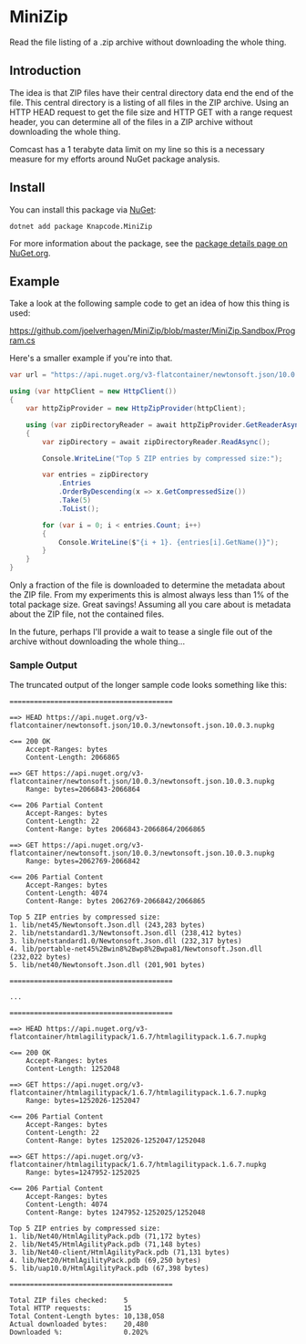 # MiniZip

Read the file listing of a .zip archive without downloading the whole thing.

## Introduction

The idea is that ZIP files have their central directory data end the end of the file. This central directory is a
listing of all files in the ZIP archive. Using an HTTP HEAD request to get the file size and HTTP GET with a range
request header, you can determine all of the files in a ZIP archive without downloading the whole thing.

Comcast has a 1 terabyte data limit on my line so this is a necessary measure for my efforts around NuGet package
analysis.

## Install

You can install this package via [NuGet](https://www.nuget.org/):

```
dotnet add package Knapcode.MiniZip
```

For more information about the package, see the
[package details page on NuGet.org](https://www.nuget.org/packages/Knapcode.MiniZip).

## Example

Take a look at the following sample code to get an idea of how this thing is used:

https://github.com/joelverhagen/MiniZip/blob/master/MiniZip.Sandbox/Program.cs

Here's a smaller example if you're into that.

```csharp
var url = "https://api.nuget.org/v3-flatcontainer/newtonsoft.json/10.0.3/newtonsoft.json.10.0.3.nupkg";

using (var httpClient = new HttpClient())
{
    var httpZipProvider = new HttpZipProvider(httpClient);

    using (var zipDirectoryReader = await httpZipProvider.GetReaderAsync(new Uri(url)))
    {
        var zipDirectory = await zipDirectoryReader.ReadAsync();

        Console.WriteLine("Top 5 ZIP entries by compressed size:");

        var entries = zipDirectory
            .Entries
            .OrderByDescending(x => x.GetCompressedSize())
            .Take(5)
            .ToList();

        for (var i = 0; i < entries.Count; i++)
        {
            Console.WriteLine($"{i + 1}. {entries[i].GetName()}");
        }
    }
}
```

Only a fraction of the file is downloaded to determine the metadata about the ZIP file. From my experiments this is
almost always less than 1% of the total package size. Great savings! Assuming all you care about is metadata about the
ZIP file, not the contained files.

In the future, perhaps I'll provide a wait to tease a single file out of the archive without downloading the whole
thing...

### Sample Output

The truncated output of the longer sample code looks something like this:

```
========================================

==> HEAD https://api.nuget.org/v3-flatcontainer/newtonsoft.json/10.0.3/newtonsoft.json.10.0.3.nupkg

<== 200 OK
    Accept-Ranges: bytes
    Content-Length: 2066865

==> GET https://api.nuget.org/v3-flatcontainer/newtonsoft.json/10.0.3/newtonsoft.json.10.0.3.nupkg
    Range: bytes=2066843-2066864

<== 206 Partial Content
    Accept-Ranges: bytes
    Content-Length: 22
    Content-Range: bytes 2066843-2066864/2066865

==> GET https://api.nuget.org/v3-flatcontainer/newtonsoft.json/10.0.3/newtonsoft.json.10.0.3.nupkg
    Range: bytes=2062769-2066842

<== 206 Partial Content
    Accept-Ranges: bytes
    Content-Length: 4074
    Content-Range: bytes 2062769-2066842/2066865

Top 5 ZIP entries by compressed size:
1. lib/net45/Newtonsoft.Json.dll (243,283 bytes)
2. lib/netstandard1.3/Newtonsoft.Json.dll (238,412 bytes)
3. lib/netstandard1.0/Newtonsoft.Json.dll (232,317 bytes)
4. lib/portable-net45%2Bwin8%2Bwp8%2Bwpa81/Newtonsoft.Json.dll (232,022 bytes)
5. lib/net40/Newtonsoft.Json.dll (201,901 bytes)

========================================

...

========================================

==> HEAD https://api.nuget.org/v3-flatcontainer/htmlagilitypack/1.6.7/htmlagilitypack.1.6.7.nupkg

<== 200 OK
    Accept-Ranges: bytes
    Content-Length: 1252048

==> GET https://api.nuget.org/v3-flatcontainer/htmlagilitypack/1.6.7/htmlagilitypack.1.6.7.nupkg
    Range: bytes=1252026-1252047

<== 206 Partial Content
    Accept-Ranges: bytes
    Content-Length: 22
    Content-Range: bytes 1252026-1252047/1252048

==> GET https://api.nuget.org/v3-flatcontainer/htmlagilitypack/1.6.7/htmlagilitypack.1.6.7.nupkg
    Range: bytes=1247952-1252025

<== 206 Partial Content
    Accept-Ranges: bytes
    Content-Length: 4074
    Content-Range: bytes 1247952-1252025/1252048

Top 5 ZIP entries by compressed size:
1. lib/Net40/HtmlAgilityPack.pdb (71,172 bytes)
2. lib/Net45/HtmlAgilityPack.pdb (71,148 bytes)
3. lib/Net40-client/HtmlAgilityPack.pdb (71,131 bytes)
4. lib/Net20/HtmlAgilityPack.pdb (69,250 bytes)
5. lib/uap10.0/HtmlAgilityPack.pdb (67,398 bytes)

========================================

Total ZIP files checked:    5
Total HTTP requests:        15
Total Content-Length bytes: 10,138,058
Actual downloaded bytes:    20,480
Downloaded %:               0.202%
```